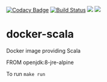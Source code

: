 [![Codacy Badge](https://api.codacy.com/project/badge/Grade/f6f2a8ca5e11473dbf9e4b0ef3f98f64)](https://www.codacy.com/app/Sentrana/docker-scala?utm_source=github.com&utm_medium=referral&utm_content=deepcortex/docker-scala&utm_campaign=badger)
[![Build Status](https://travis-ci.org/deepcortex/docker-scala.svg?branch=master)](https://travis-ci.org/deepcortex/docker-scala)
[![](https://images.microbadger.com/badges/image/deepcortex/scala.svg)](https://microbadger.com/images/deepcortex/scala "Get your own image badge on microbadger.com")
[![](https://images.microbadger.com/badges/commit/deepcortex/scala.svg)](https://microbadger.com/images/deepcortex/scala "Get your own commit badge on microbadger.com")

# docker-scala
Docker image providing Scala

FROM openjdk:8-jre-alpine

To run ```make run```